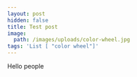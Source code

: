 ```yaml
---
layout: post
hidden: false
title: Test post
image:
  path: /images/uploads/color-wheel.jpg
tags: 'List [ "color wheel"]'
---
```

Hello people
